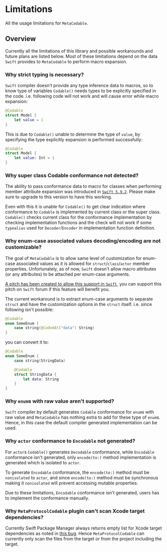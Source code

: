 # Limitations

All the usage limitations for ``MetaCodable``.

## Overview

Currently all the limitations of this library and possible workarounds and future plans are listed below. Most of these limitations depend on the data `Swift` provides to ``MetaCodable`` to perform macro expansion.

### Why strict typing is necessary?

`Swift` compiler doesn't provide any type inference data to macros, so to know type of variables ``Codable()`` needs types to be explicitly specified in the code. i.e. following code will not work and will cause error while macro expansion:

```swift
@Codable
struct Model {
    let value = 1
}
```

This is due to ``Codable()`` unable to determine the type of `value`, by specifying the type explicitly expansion is performed successfully:

```swift
@Codable
struct Model {
    let value: Int = 1
}
```

### Why super class Codable conformance not detected?

The ability to pass conformance data to macro for classes when performing member attribute expansion was introduced in [`Swift 5.9.2`](https://github.com/apple/swift-evolution/blob/main/proposals/0407-member-macro-conformances.md). Please make sure to upgrade to this version to have this working.

Even with this it is unable for ``Codable()`` to get clear indication where conformance to `Codable` is implemented by current class or the super class. ``Codable()`` checks current class for the conformance implementation by checking implementation functions and the check will not work if some `typealias` used for `Decoder`/`Encoder` in implementation function definition.

### Why enum-case associated values decoding/encoding are not customizable?

The goal of ``MetaCodable`` is to allow same level of customization for enum-case associated values as it is allowed for `struct`/`class`/`actor` member properties. Unfortunately, as of now, `Swift` doesn't allow macro attributes (or any attributes) to be attached per enum-case arguments.

[A pitch has been created to allow this support in `Swift`](https://forums.swift.org/t/attached-macro-support-for-enum-case-arguments/67952), you can support this pitch on `Swift` forum if this feature will benefit you.

The current workaround is to extract enum-case arguments to separate `struct` and have the customization options in the `struct` itself. i.e. since following isn't possible:

```swift
@Codable
enum SomeEnum {
    case string(@CodedAt("data") String)
}
```

you can convert it to:

```swift
@Codable
enum SomeEnum {
    case string(StringData)

    @Codable
    struct StringData {
        let data: String
    }
}
```

### Why `enum`s with raw value aren't supported?

`Swift` compiler by default generates `Codable` conformance for `enum`s with raw value and `MetaCodable` has nothing extra to add for these type of `enum`s. Hence, in this case the default compiler generated implementation can be used.

### Why `actor` conformance to `Encodable` not generated?

For `actor`s ``Codable()`` generates `Decodable` conformance, while `Encodable` conformance isn't generated, only `encode(to:)` method implementation is generated which is isolated to `actor`.

To generate `Encodable` conformance, the `encode(to:)` method must be `nonisolated` to `actor`, and since `encode(to:)` method must be synchronous making it `nonisolated` will prevent accessing mutable properties.

Due to these limitations, `Encodable` conformance isn't generated, users has to implement the conformance manually.

### Why `MetaProtocolCodable` plugin can't scan Xcode target dependencies?

Currently Swift Package Manager always returns empty list for Xcode target dependencies as noted in [this bug](https://github.com/apple/swift-package-manager/issues/6003). Hence `MetaProtocolCodable` can currently only scan the files from the target or from the project including the target.
